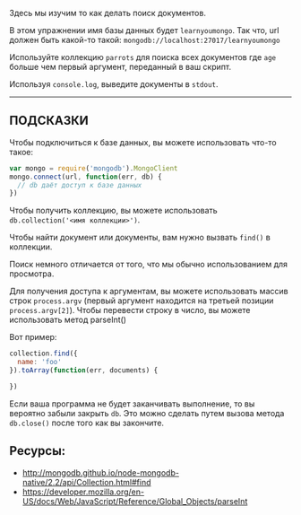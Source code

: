 Здесь мы изучим то как делать поиск документов.

В этом упражнении имя базы данных будет `learnyoumongo`.
Так что, url должен быть какой-то такой: `mongodb://localhost:27017/learnyoumongo`

Используйте коллекцию `parrots` для поиска всех документов где `age`
больше чем первый аргумент, переданный в ваш скрипт.

Используя `console.log`, выведите документы в `stdout`.

-----------------------------------------------------------
## ПОДСКАЗКИ

Чтобы подключиться к базе данных, вы можете использовать что-то такое:

```js
var mongo = require('mongodb').MongoClient
mongo.connect(url, function(err, db) {
  // db даёт доступ к базе данных
})
```

Чтобы получить коллекцию, вы можете использовать `db.collection('<имя коллекции>')`.

Чтобы найти документ или документы, вам нужно вызвать `find()` в коллекции.

Поиск немного отличается от того, что мы обычно использованием для просмотра.

Для получения доступа к аргументам, вы можете использовать массив строк `process.argv` (первый аргумент находится на третьей позиции `process.argv[2]`). Чтобы перевести строку в число, вы можете использовать метод parseInt()

Вот пример:

```js
collection.find({
  name: 'foo'
}).toArray(function(err, documents) {

})
```

Если ваша программа не будет заканчивать выполнение, то вы вероятно забыли закрыть `db`.
Это можно сделать путем вызова метода `db.close()` после того как вы закончите.

## Ресурсы:
* http://mongodb.github.io/node-mongodb-native/2.2/api/Collection.html#find
* https://developer.mozilla.org/en-US/docs/Web/JavaScript/Reference/Global_Objects/parseInt
